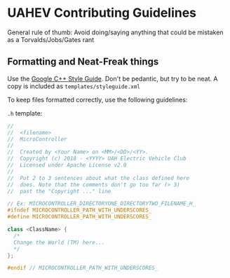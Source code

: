 # UAHEV Contributing Guidelines

General rule of thumb: Avoid doing/saying anything that could be mistaken as a Torvalds/Jobs/Gates rant

## Formatting and Neat-Freak things

Use the [Google C++ Style Guide](https://google.github.io/styleguide/cppguide.html). Don't be pedantic, but try to be neat. A copy is included as `templates/styleguide.xml`

To keep files formatted correctly, use the following guidelines:

`.h` template:
```cpp
//
//  <filename>
//  MicroController
//
//  Created by <Your Name> on <MM>/<DD>/<YY>.
//  Copyright (c) 2018 - <YYYY> UAH Electric Vehicle Club
//  Licensed under Apache License v2.0
//
//  Put 2 to 3 sentences about what the class defined here
//  does. Note that the comments don't go too far (> 3)
//  past the "Copyright ..." line

// Ex: MICROCONTROLLER_DIRECTORYONE_DIRECTORYTWO_FILENAME_H_
#ifndef MICROCONTROLLER_PATH_WITH_UNDERSCORES_
#define MICROCONTROLLER_PATH_WITH_UNDERSCORES_

class <ClassName> {
  /*
  Change the World (TM) here...
  */
};

#endif // MICROCONTROLLER_PATH_WITH_UNDERSCORES_
```
